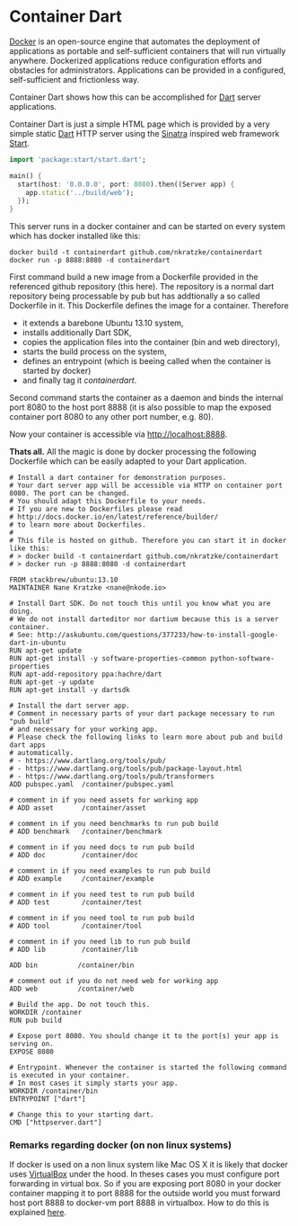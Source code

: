 Container Dart
==============

[Docker][docker] is an open-source engine that automates the deployment of applications as portable and self-sufficient containers that will run virtually anywhere. Dockerized applications reduce configuration efforts and obstacles for administrators. Applications can be provided in a configured, self-sufficient and frictionless way.

Container Dart shows how this can be accomplished for [Dart][dart] server applications.

Container Dart is just a simple HTML page which is provided by a very simple static [Dart][dart] HTTP server using the [Sinatra][sinatra] inspired web framework [Start][start].

```Dart
import 'package:start/start.dart';

main() {
  start(host: '0.0.0.0', port: 8080).then((Server app) {
    app.static('../build/web');
  });
}
```

This server runs in a docker container and can be started on every system which has docker installed like this:

```Shell
docker build -t containerdart github.com/nkratzke/containerdart
docker run -p 8888:8080 -d containerdart
```

First command build a new image from a Dockerfile provided in the referenced github repository (this here). The repository is a normal dart repository being processable by pub but has addtionally a so called Dockerfile in it. This Dockerfile defines the image for a container. Therefore 

- it extends a barebone Ubuntu 13.10 system,
- installs additionally Dart SDK,
- copies the application files into the container (bin and web directory),
- starts the build process on the system,
- defines an entrypoint (which is beeing called when the container is started by docker)
- and finally tag it _containerdart_.

Second command starts the container as a daemon and binds the internal port 8080 to the host port 8888 (it is also possible to map the exposed container port 8080 to any other port number, e.g. 80).

Now your container is accessible via [http://localhost:8888](http://localhost:8888).

__Thats all.__ All the magic is done by docker processing the following Dockerfile which can be easily adapted to your Dart application.

```Shell
# Install a dart container for demonstration purposes.
# Your dart server app will be accessible via HTTP on container port 8080. The port can be changed.
# You should adapt this Dockerfile to your needs.
# If you are new to Dockerfiles please read 
# http://docs.docker.io/en/latest/reference/builder/
# to learn more about Dockerfiles.
#
# This file is hosted on github. Therefore you can start it in docker like this:
# > docker build -t containerdart github.com/nkratzke/containerdart
# > docker run -p 8888:8080 -d containerdart

FROM stackbrew/ubuntu:13.10
MAINTAINER Nane Kratzke <nane@nkode.io>

# Install Dart SDK. Do not touch this until you know what you are doing.
# We do not install darteditor nor dartium because this is a server container.
# See: http://askubuntu.com/questions/377233/how-to-install-google-dart-in-ubuntu
RUN apt-get update
RUN apt-get install -y software-properties-common python-software-properties
RUN apt-add-repository ppa:hachre/dart
RUN apt-get -y update
RUN apt-get install -y dartsdk

# Install the dart server app. 
# Comment in necessary parts of your dart package necessary to run "pub build"
# and necessary for your working app.
# Please check the following links to learn more about pub and build dart apps
# automatically.
# - https://www.dartlang.org/tools/pub/
# - https://www.dartlang.org/tools/pub/package-layout.html
# - https://www.dartlang.org/tools/pub/transformers
ADD pubspec.yaml  /container/pubspec.yaml

# comment in if you need assets for working app
# ADD asset       /container/asset

# comment in if you need benchmarks to run pub build
# ADD benchmark   /container/benchmark

# comment in if you need docs to run pub build
# ADD doc         /container/doc

# comment in if you need examples to run pub build
# ADD example     /container/example

# comment in if you need test to run pub build
# ADD test        /container/test

# comment in if you need tool to run pub build      
# ADD tool        /container/tool

# comment in if you need lib to run pub build
# ADD lib         /container/lib

ADD bin          /container/bin       

# comment out if you do not need web for working app
ADD web          /container/web

# Build the app. Do not touch this.
WORKDIR /container
RUN pub build

# Expose port 8080. You should change it to the port(s) your app is serving on.
EXPOSE 8080

# Entrypoint. Whenever the container is started the following command is executed in your container.
# In most cases it simply starts your app.
WORKDIR /container/bin
ENTRYPOINT ["dart"]

# Change this to your starting dart.
CMD ["httpserver.dart"]
```

### Remarks regarding docker (on non linux systems)

If docker is used on a non linux system like Mac OS X it is likely that docker uses [VirtualBox][virtualbox] under the hood. In theses cases you must configure port forwarding in virtual box. So if you are exposing port 8080 in your docker container mapping it to port 8888 for the outside world you must forward host port 8888 to docker-vm port 8888 in virtualbox. How to do this is explained [here][virtualbox-portforward].

[docker]: https://www.docker.io/
[dart]: https://www.dartlang.org/
[start]: https://github.com/lvivski/start
[sinatra]: http://www.sinatrarb.com/
[virtualbox]: https://www.virtualbox.org/
[virtualbox-portforward]: http://www.virtualbox.org/manual/ch06.html#natforward
